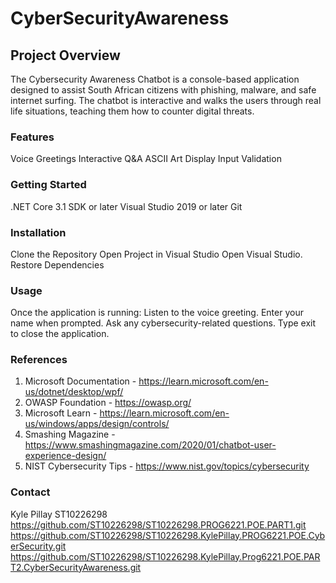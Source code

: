 # CyberSecurityAwareness
## Project Overview
The Cybersecurity Awareness Chatbot is a console-based application designed to assist South African citizens with phishing, malware, and safe internet surfing. The chatbot is interactive and walks the users through real life situations, teaching them how to counter digital threats.

### Features
Voice Greetings
Interactive Q&A
ASCII Art Display
Input Validation

### Getting Started
.NET Core 3.1 SDK or later
Visual Studio 2019 or later
Git 


### Installation
Clone the Repository
Open Project in Visual Studio
Open Visual Studio.
Restore Dependencies



### Usage
Once the application is running:
Listen to the voice greeting.
Enter your name when prompted.
Ask any cybersecurity-related questions.
Type exit to close the application.

### References
1. Microsoft Documentation - https://learn.microsoft.com/en-us/dotnet/desktop/wpf/
2. OWASP Foundation - https://owasp.org/
3. Microsoft Learn - https://learn.microsoft.com/en-us/windows/apps/design/controls/
4. Smashing Magazine - https://www.smashingmagazine.com/2020/01/chatbot-user-experience-design/
5. NIST Cybersecurity Tips - https://www.nist.gov/topics/cybersecurity



### Contact
Kyle Pillay
ST10226298
https://github.com/ST10226298/ST10226298.PROG6221.POE.PART1.git
https://github.com/ST10226298/ST10226298.KylePillay.PROG6221.POE.CyberSecurity.git
https://github.com/ST10226298/ST10226298.KylePillay.Prog6221.POE.PART2.CyberSecurityAwareness.git
